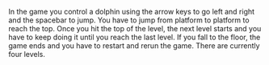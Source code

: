 In the game you control a dolphin using the arrow keys to go left and right and the spacebar to jump. You have to jump from platform to platform to reach the top. Once you hit the top of the level, the next level starts and you have to keep doing it until you reach the last level. If you fall to the floor, the game ends and you have to restart and rerun the game. There are currently four levels.
